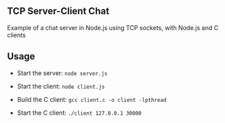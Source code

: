 ## TCP Server-Client Chat

Example of a chat server in Node.js using TCP sockets, with Node.js and C clients

## Usage

- Start the server: `node server.js`

- Start the client: `node client.js`

- Build the C client: `gcc client.c -o client -lpthread`

- Start the C client: `./client 127.0.0.1 30000`